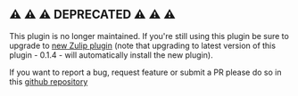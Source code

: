 ## :warning: :warning: :warning: DEPRECATED :warning: :warning: :warning: 

This plugin is no longer maintained. If you're still using this plugin be sure to
upgrade to [new Zulip plugin](https://wiki.jenkins.io/display/JENKINS/Zulip+Plugin)
(note that upgrading to latest version of this plugin - 0.1.4 - will automatically
install the new plugin).

If you want to report a bug, request feature or submit a PR please
do so in this [github repository](https://github.com/jenkinsci/zulip-plugin/) 
